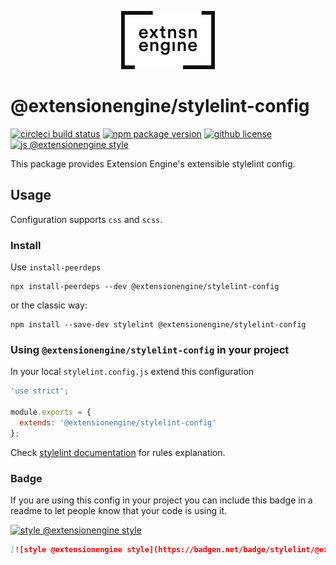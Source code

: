 <p align="center">
  <a href="#">
    <img width="150" src="media/logo.svg">
  </a>
</p>

# @extensionengine/stylelint-config

[![circleci build status](https://badgen.net/circleci/github/ExtensionEngine/stylelint-config/master?icon)](https://circleci.com/gh/ExtensionEngine/stylelint-config)
[![npm package version](https://badgen.net/npm/v/@extensionengine/stylelint-config)](https://npm.im/@extensionengine/stylelint-config)
[![github license](https://badgen.net/github/license/ExtensionEngine/stylelint-config)](https://github.com/ExtensionEngine/stylelint-config/blob/master/LICENSE)
[![js @extensionengine style](https://badgen.net/badge/code%20style/@extensionengine/black)](https://github.com/ExtensionEngine/eslint-config)

This package provides Extension Engine's extensible stylelint config.

## Usage

Configuration supports `css` and `scss`.

### Install

Use `install-peerdeps`

```
npx install-peerdeps --dev @extensionengine/stylelint-config
```

or the classic way:

```
npm install --save-dev stylelint @extensionengine/stylelint-config
```

### Using `@extensionengine/stylelint-config` in your project

In your local `stylelint.config.js` extend this configuration

```js
'use strict';

module.exports = {
  extends: '@extensionengine/stylelint-config'
};
```

Check [stylelint documentation](https://stylelint.io/user-guide/rules) for rules explanation.

### Badge

If you are using this config in your project you can include this badge in a
readme to let people know that your code is using it.

[![style @extensionengine style](https://badgen.net/badge/stylelint/@extensionengine/black)](https://github.com/ExtensionEngine/stylelint-config)

```markdown
[![style @extensionengine style](https://badgen.net/badge/stylelint/@extensionengine/black)](https://github.com/ExtensionEngine/stylelint-config)
```
